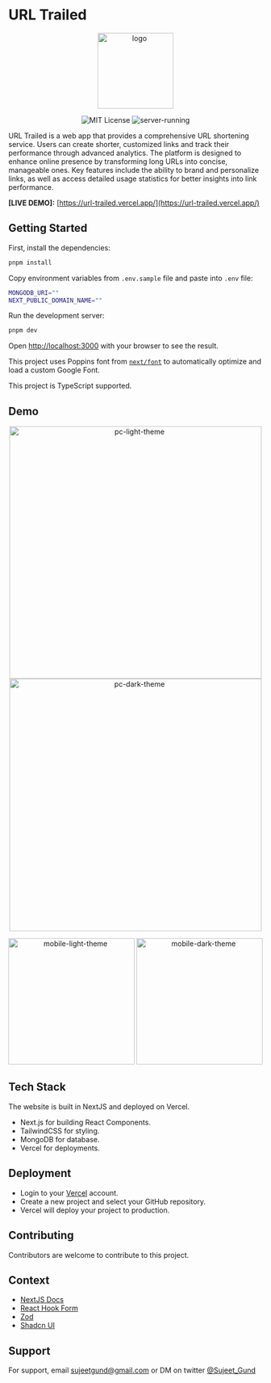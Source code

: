 
# URL Trailed

<p align="center">
<img src="https://github.com/sujeetgund/url-trailed/assets/63530146/ada3990a-3c9f-424c-a957-21e9837a79e3" alt="logo" width="150" height="150" />
</p>

<p align="center">
  <img src="https://img.shields.io/badge/License-MIT-green.svg" alt="MIT License" />
  <img src="https://img.shields.io/badge/Server-running-green" alt="server-running" />
</p>



URL Trailed is a web app that provides a comprehensive URL shortening service. Users can create shorter, customized links and track their performance through advanced analytics. The platform is designed to enhance online presence by transforming long URLs into concise, manageable ones. Key features include the ability to brand and personalize links, as well as access detailed usage statistics for better insights into link performance.

**[LIVE DEMO]:** [https://url-trailed.vercel.app/](https://url-trailed.vercel.app/)

## Getting Started

First, install the dependencies:

```bash
pnpm install
```

Copy environment variables from `.env.sample` file and paste into `.env` file:

```bash
MONGODB_URI=""
NEXT_PUBLIC_DOMAIN_NAME=""
```

Run the development server:

```bash
pnpm dev
```

Open [http://localhost:3000](http://localhost:3000) with your browser to see the result.

This project uses Poppins font from [`next/font`](https://nextjs.org/docs/basic-features/font-optimization) to automatically optimize and load a custom Google Font.

This project is TypeScript supported.


## Demo

<p align="center">
  <img src="https://github.com/user-attachments/assets/05ff6a5d-e77e-492c-ba8f-269c66c4a53c" alt="pc-light-theme" width="500" />
  <img src="https://github.com/user-attachments/assets/1ad93848-5c88-4372-b881-fb0d5d9f787d" alt="pc-dark-theme" width="500" />
</p>

<p align="center">
  <img src="https://github.com/user-attachments/assets/dd1243ef-7c62-452c-8e6c-754a633fa815" alt="mobile-light-theme" width="250" />
  <img src="https://github.com/user-attachments/assets/48f2b577-4018-4ffc-886d-1e1b7146a6fc" alt="mobile-dark-theme" width="250" />
</p>



## Tech Stack
The website is built in NextJS and deployed on Vercel.

- Next.js for building React Components.
- TailwindCSS for styling.
- MongoDB for database.
- Vercel for deployments.


## Deployment

- Login to your [Vercel](https://vercel.com) account.
- Create a new project and select your GitHub repository.
- Vercel will deploy your project to production.

## Contributing

Contributors are welcome to contribute to this project.


## Context

- [NextJS Docs](https://nextjs.org/docs)
- [React Hook Form](https://react-hook-form.com/)
- [Zod](https://zod.dev/)
- [Shadcn UI](https://ui.shadcn.com/)

## Support

For support, email sujeetgund@gmail.com or DM on twitter [@Sujeet_Gund](https://twitter.com/Sujeet_Gund)
